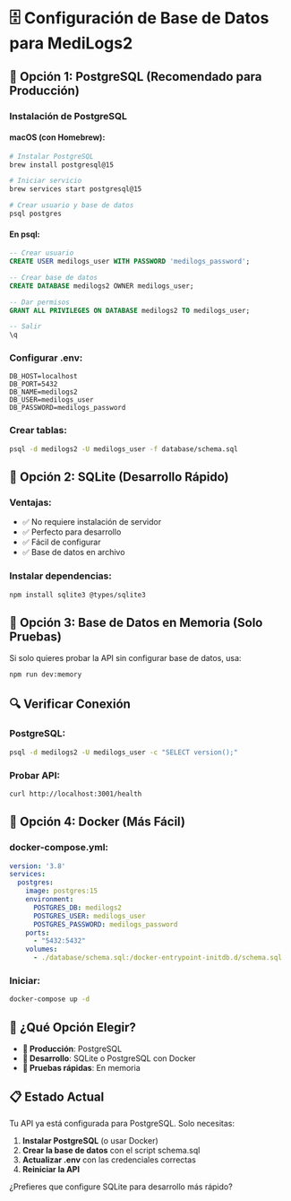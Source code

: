 # 🗄️ Configuración de Base de Datos para MediLogs2

## 🚀 Opción 1: PostgreSQL (Recomendado para Producción)

### Instalación de PostgreSQL

#### macOS (con Homebrew):
```bash
# Instalar PostgreSQL
brew install postgresql@15

# Iniciar servicio
brew services start postgresql@15

# Crear usuario y base de datos
psql postgres
```

#### En psql:
```sql
-- Crear usuario
CREATE USER medilogs_user WITH PASSWORD 'medilogs_password';

-- Crear base de datos
CREATE DATABASE medilogs2 OWNER medilogs_user;

-- Dar permisos
GRANT ALL PRIVILEGES ON DATABASE medilogs2 TO medilogs_user;

-- Salir
\q
```

### Configurar .env:
```env
DB_HOST=localhost
DB_PORT=5432
DB_NAME=medilogs2
DB_USER=medilogs_user
DB_PASSWORD=medilogs_password
```

### Crear tablas:
```bash
psql -d medilogs2 -U medilogs_user -f database/schema.sql
```

## 🔧 Opción 2: SQLite (Desarrollo Rápido)

### Ventajas:
- ✅ No requiere instalación de servidor
- ✅ Perfecto para desarrollo
- ✅ Fácil de configurar
- ✅ Base de datos en archivo

### Instalar dependencias:
```bash
npm install sqlite3 @types/sqlite3
```

## 🏥 Opción 3: Base de Datos en Memoria (Solo Pruebas)

Si solo quieres probar la API sin configurar base de datos, usa:
```bash
npm run dev:memory
```

## 🔍 Verificar Conexión

### PostgreSQL:
```bash
psql -d medilogs2 -U medilogs_user -c "SELECT version();"
```

### Probar API:
```bash
curl http://localhost:3001/health
```

## 🐳 Opción 4: Docker (Más Fácil)

### docker-compose.yml:
```yaml
version: '3.8'
services:
  postgres:
    image: postgres:15
    environment:
      POSTGRES_DB: medilogs2
      POSTGRES_USER: medilogs_user
      POSTGRES_PASSWORD: medilogs_password
    ports:
      - "5432:5432"
    volumes:
      - ./database/schema.sql:/docker-entrypoint-initdb.d/schema.sql
```

### Iniciar:
```bash
docker-compose up -d
```

## 🎯 ¿Qué Opción Elegir?

- **🏥 Producción**: PostgreSQL
- **🔧 Desarrollo**: SQLite o PostgreSQL con Docker
- **🧪 Pruebas rápidas**: En memoria

## 📋 Estado Actual

Tu API ya está configurada para PostgreSQL. Solo necesitas:

1. **Instalar PostgreSQL** (o usar Docker)
2. **Crear la base de datos** con el script schema.sql
3. **Actualizar .env** con las credenciales correctas
4. **Reiniciar la API**

¿Prefieres que configure SQLite para desarrollo más rápido?
